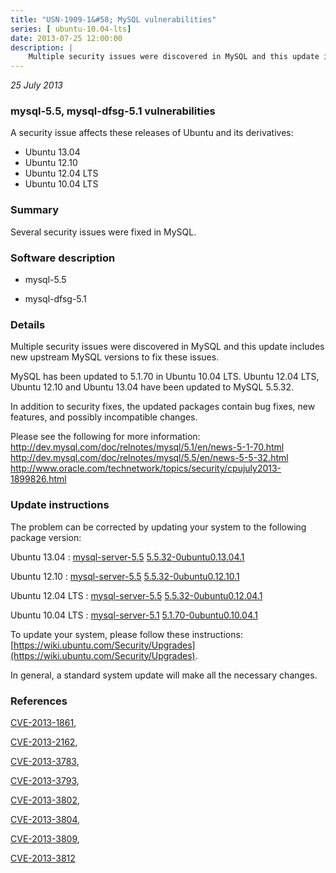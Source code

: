 ```yaml
---
title: "USN-1909-1&#58; MySQL vulnerabilities"
series: [ ubuntu-10.04-lts]
date: 2013-07-25 12:00:00
description: |
    Multiple security issues were discovered in MySQL and this update includes new upstream MySQL versions to fix these issues.
--- 
```

 
 

*25 July 2013*

### mysql-5.5, mysql-dfsg-5.1 vulnerabilities

A security issue affects these releases of Ubuntu and its derivatives:

* Ubuntu 13.04
* Ubuntu 12.10
* Ubuntu 12.04 LTS
* Ubuntu 10.04 LTS

### Summary

Several security issues were fixed in MySQL. 

### Software description

* mysql-5.5 

* mysql-dfsg-5.1 

### Details

Multiple security issues were discovered in MySQL and this update includes new upstream MySQL versions to fix these issues.

MySQL has been updated to 5.1.70 in Ubuntu 10.04 LTS. Ubuntu 12.04 LTS, Ubuntu 12.10 and Ubuntu 13.04 have been updated to MySQL 5.5.32.

In addition to security fixes, the updated packages contain bug fixes, new features, and possibly incompatible changes.

Please see the following for more information: http://dev.mysql.com/doc/relnotes/mysql/5.1/en/news-5-1-70.html http://dev.mysql.com/doc/relnotes/mysql/5.5/en/news-5-5-32.html http://www.oracle.com/technetwork/topics/security/cpujuly2013-1899826.html 

### Update instructions

The problem can be corrected by updating your system to the following package version:

Ubuntu 13.04
 : [mysql-server-5.5](https://launchpad.net/ubuntu/+source/mysql-5.5) <span> [5.5.32-0ubuntu0.13.04.1](https://launchpad.net/ubuntu/+source/mysql-5.5/5.5.32-0ubuntu0.13.04.1) </span> 

Ubuntu 12.10
 : [mysql-server-5.5](https://launchpad.net/ubuntu/+source/mysql-5.5) <span> [5.5.32-0ubuntu0.12.10.1](https://launchpad.net/ubuntu/+source/mysql-5.5/5.5.32-0ubuntu0.12.10.1) </span> 

Ubuntu 12.04 LTS
 : [mysql-server-5.5](https://launchpad.net/ubuntu/+source/mysql-5.5) <span> [5.5.32-0ubuntu0.12.04.1](https://launchpad.net/ubuntu/+source/mysql-5.5/5.5.32-0ubuntu0.12.04.1) </span> 

Ubuntu 10.04 LTS
 : [mysql-server-5.1](https://launchpad.net/ubuntu/+source/mysql-dfsg-5.1) <span> [5.1.70-0ubuntu0.10.04.1](https://launchpad.net/ubuntu/+source/mysql-dfsg-5.1/5.1.70-0ubuntu0.10.04.1) </span> 

To update your system, please follow these instructions: [https://wiki.ubuntu.com/Security/Upgrades](https://wiki.ubuntu.com/Security/Upgrades).

In general, a standard system update will make all the necessary changes. 

### References

 
 [CVE-2013-1861](http://people.ubuntu.com/~ubuntu-security/cve/CVE-2013-1861), 

 [CVE-2013-2162](http://people.ubuntu.com/~ubuntu-security/cve/CVE-2013-2162), 

 [CVE-2013-3783](http://people.ubuntu.com/~ubuntu-security/cve/CVE-2013-3783), 

 [CVE-2013-3793](http://people.ubuntu.com/~ubuntu-security/cve/CVE-2013-3793), 

 [CVE-2013-3802](http://people.ubuntu.com/~ubuntu-security/cve/CVE-2013-3802), 

 [CVE-2013-3804](http://people.ubuntu.com/~ubuntu-security/cve/CVE-2013-3804), 

 [CVE-2013-3809](http://people.ubuntu.com/~ubuntu-security/cve/CVE-2013-3809), 

 [CVE-2013-3812](http://people.ubuntu.com/~ubuntu-security/cve/CVE-2013-3812)
 

